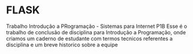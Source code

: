 # FLASK
Trabalho Introdução a PRogramação - Sistemas para Internet P1B
Esse é o trabalho de conclusão de disciplina para Introdução a Programação, onde criamos um caderno de estudante com termos tecnicos referentes a disciplina e um breve historico sobre a equipe 
